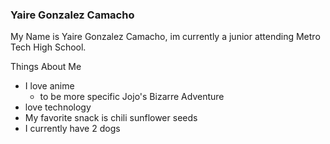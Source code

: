 ### Yaire Gonzalez Camacho

My Name is Yaire Gonzalez Camacho, im currently a junior attending Metro Tech High School.

 Things About Me
* I love anime
  * to be more specific Jojo's Bizarre Adventure
*  love technology
* My favorite snack is chili sunflower seeds
* I currently have 2 dogs
